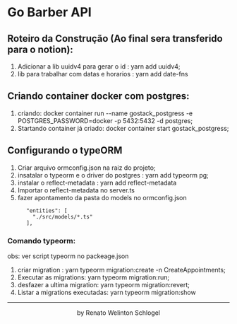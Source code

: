 # Go Barber API


## Roteiro da Construção (Ao final sera transferido para o notion):

  1. Adicionar a lib uuidv4 para gerar o id : yarn add uuidv4;
  2. lib para trabalhar com datas e horarios : yarn add date-fns


## Criando container docker com postgres:

  1. criando: docker container run --name gostack_postgress -e POSTGRES_PASSWORD=docker -p 5432:5432 -d postgres;
  2. Startando container já criado: docker container start gostack_postgress;


## Configurando o typeORM

  1. Criar arquivo ormconfig.json na raiz do projeto;
  2. insatalar o typeorm e o driver do postgres : yarn add typeorm pg;
  3. instalar o reflect-metadata : yarn add reflect-metadata
  4. Importar o reflect-metadata no server.ts
  5. fazer apontamento da pasta do models no ormconfig.json
  ```
        "entities": [
          "./src/models/*.ts"
        ],
  ```

### Comando typeorm:
  obs: ver script typeorm no packeage.json
  1. criar migration       : yarn typeorm migration:create -n CreateAppointments;
  2. Executar as migrations: yarn typeorm migration:run;
  3. desfazer a ultima migration: yarn typeorm migration:revert;
  4. Listar a migrations executadas: yarn typeorm migration:show







<hr>
<p align="center"> by Renato Welinton Schlogel </p>
